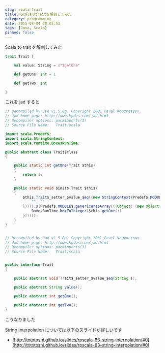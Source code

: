 ```yaml
---
slug: scala-trait
title: Scalaのtraitを解剖してみた
category: programming
date: 2015-08-04 20:03:53
tags: [Java, Scala]
pinned: false
---
```


Scala の trait を解剖してみた

```scala
trait Trait {

    val value: String = s"$getOne"

    def getOne: Int = 1

    def getTwo: Int

}
```

これを jad すると

```java
// Decompiled by Jad v1.5.8g. Copyright 2001 Pavel Kouznetsov.
// Jad home page: http://www.kpdus.com/jad.html
// Decompiler options: packimports(3)
// Source File Name:   Trait.scala

import scala.Predef$;
import scala.StringContext;
import scala.runtime.BoxesRunTime;

public abstract class Trait$class
{

    public static int getOne(Trait $this)
    {
        return 1;
    }

    public static void $init$(Trait $this)
    {
        $this.Trait$_setter_$value_$eq((new StringContext(Predef$.MODULE$.wrapRefArray((Object[])(new String[] {
            "", ""
        })))).s(Predef$.MODULE$.genericWrapArray(((Object) (new Object[] {
            BoxesRunTime.boxToInteger($this.getOne())
        })))));
    }
}


// Decompiled by Jad v1.5.8g. Copyright 2001 Pavel Kouznetsov.
// Jad home page: http://www.kpdus.com/jad.html
// Decompiler options: packimports(3)
// Source File Name:   Trait.scala


public interface Trait
{

    public abstract void Trait$_setter_$value_$eq(String s);

    public abstract String value();

    public abstract int getOne();

    public abstract int getTwo();
}
```

こうなりました

String Interpolation については以下のスライドが詳しいです

- [http://tototoshi.github.io/slides/rpscala-83-string-interpolation/#0](http://tototoshi.github.io/slides/rpscala-83-string-interpolation/#0)
